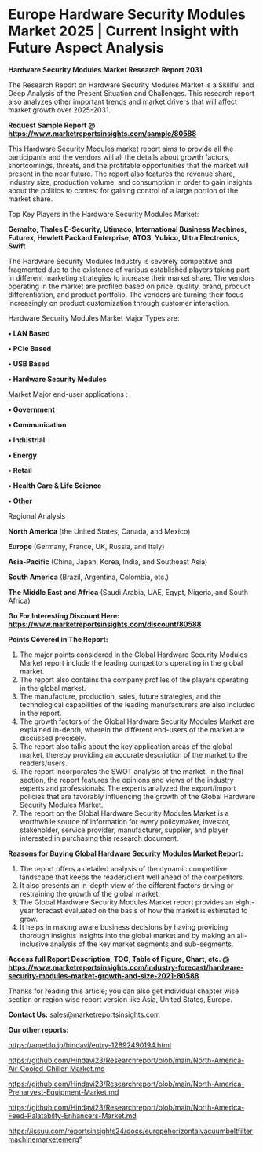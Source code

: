 # Europe Hardware Security Modules Market 2025 | Current Insight with Future Aspect Analysis

<strong>Hardware Security Modules Market Research Report 2031</strong>

The Research Report on Hardware Security Modules Market is a Skillful and Deep Analysis of the Present Situation and Challenges. This research report also analyzes other important trends and market drivers that will affect market growth over 2025-2031.

<strong>Request Sample Report @ <a href=https://www.marketreportsinsights.com/sample/80588>https://www.marketreportsinsights.com/sample/80588</a></strong>

This Hardware Security Modules market report aims to provide all the participants and the vendors will all the details about growth factors, shortcomings, threats, and the profitable opportunities that the market will present in the near future. The report also features the revenue share, industry size, production volume, and consumption in order to gain insights about the politics to contest for gaining control of a large portion of the market share.

Top Key Players in the Hardware Security Modules Market:

<strong>Gemalto, Thales E-Security, Utimaco, International Business Machines, Futurex, Hewlett Packard Enterprise, ATOS, Yubico, Ultra Electronics, Swift</strong>

The Hardware Security Modules Industry is severely competitive and fragmented due to the existence of various established players taking part in different marketing strategies to increase their market share. The vendors operating in the market are profiled based on price, quality, brand, product differentiation, and product portfolio. The vendors are turning their focus increasingly on product customization through customer interaction.

Hardware Security Modules Market Major Types are:

<strong>• LAN Based

• PCle Based

• USB Based

• Hardware Security Modules</strong>

Market Major end-user applications :

<strong>• Government

• Communication

• Industrial

• Energy

• Retail

• Health Care & Life Science

• Other</strong>

Regional Analysis

</u><strong><b>North America</b></strong> (the United States, Canada, and Mexico)

<strong><b>Europe </b></strong>(Germany, France, UK, Russia, and Italy)

<strong><b>Asia-Pacific</b></strong> (China, Japan, Korea, India, and Southeast Asia)

<strong><b>South America</b></strong> (Brazil, Argentina, Colombia, etc.)

<strong><b>The Middle East and Africa</b></strong> (Saudi Arabia, UAE, Egypt, Nigeria, and South Africa)

<strong>Go For Interesting Discount Here: <a href=https://www.marketreportsinsights.com/discount/80588>https://www.marketreportsinsights.com/discount/80588</a></strong>

<strong>Points Covered in The Report:</strong>
<ol>
  <li>The major points considered in the Global Hardware Security Modules Market report include the leading competitors operating in the global market.</li>
  <li>The report also contains the company profiles of the players operating in the global market.</li>
  <li>The manufacture, production, sales, future strategies, and the technological capabilities of the leading manufacturers are also included in the report.</li>
  <li>The growth factors of the Global Hardware Security Modules Market are explained in-depth, wherein the different end-users of the market are discussed precisely.</li>
  <li>The report also talks about the key application areas of the global market, thereby providing an accurate description of the market to the readers/users.</li>
  <li>The report incorporates the SWOT analysis of the market. In the final section, the report features the opinions and views of the industry experts and professionals. The experts analyzed the export/import policies that are favorably influencing the growth of the Global Hardware Security Modules Market.</li>
  <li>The report on the Global Hardware Security Modules Market is a worthwhile source of information for every policymaker, investor, stakeholder, service provider, manufacturer, supplier, and player interested in purchasing this research document.</li>
</ol>
<strong>Reasons for Buying Global Hardware Security Modules Market Report:</strong>

<ol>
  <li>The report offers a detailed analysis of the dynamic competitive landscape that keeps the reader/client well ahead of the competitors.</li>
  <li>It also presents an in-depth view of the different factors driving or restraining the growth of the global market.</li>
  <li>The Global Hardware Security Modules Market report provides an eight-year forecast evaluated on the basis of how the market is estimated to grow.</li>
  <li>It helps in making aware business decisions by having providing thorough insights insights into the global market and by making an all-inclusive analysis of the key market segments and sub-segments.</li>
</ol>
<strong>Access full Report Description, TOC, Table of Figure, Chart, etc. @ <a href=https://www.marketreportsinsights.com/industry-forecast/hardware-security-modules-market-growth-and-size-2021-80588>https://www.marketreportsinsights.com/industry-forecast/hardware-security-modules-market-growth-and-size-2021-80588</a></strong>


Thanks for reading this article; you can also get individual chapter wise section or region wise report version like Asia, United States, Europe.

<strong>Contact Us:</strong>
sales@marketreportsinsights.com

<strong>Our other reports:</strong>

<a href=https://ameblo.jp/hindavi/entry-12892490194.html>https://ameblo.jp/hindavi/entry-12892490194.html</a>

<a href=https://github.com/Hindavi23/Researchreport/blob/main/North-America-Air-Cooled-Chiller-Market.md>https://github.com/Hindavi23/Researchreport/blob/main/North-America-Air-Cooled-Chiller-Market.md</a>

<a href=https://github.com/Hindavi23/Researchreport/blob/main/North-America-Preharvest-Equipment-Market.md>https://github.com/Hindavi23/Researchreport/blob/main/North-America-Preharvest-Equipment-Market.md</a>

<a href=https://github.com/Hindavi23/Researchreport/blob/main/North-America-Feed-Palatabilty-Enhancers-Market.md>https://github.com/Hindavi23/Researchreport/blob/main/North-America-Feed-Palatabilty-Enhancers-Market.md</a>

<a href=https://issuu.com/reportsinsights24/docs/europehorizontalvacuumbeltfiltermachinemarketemerg>https://issuu.com/reportsinsights24/docs/europehorizontalvacuumbeltfiltermachinemarketemerg</a>"

